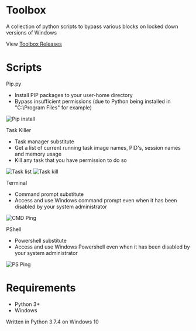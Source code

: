# Toolbox
A collection of python scripts to bypass various blocks on locked down versions of Windows

View [Toolbox Releases](https://github.com/smcclennon/Toolbox/releases)

# Scripts

Pip.py

- Install PIP packages to your user-home directory
- Bypass insufficient permissions (due to Python being installed in "C:\Program Files" for example)

![Pip install](https://i.imgur.com/t0XbkVV.png)

Task Killer

- Task manager substitute
- Get a list of current running task image names, PID's, session names and memory usage
- Kill any task that you have permission to do so

![Task list](https://i.imgur.com/OHluGt0.png)
![Task kill](https://i.imgur.com/1TCQXhy.png)

Terminal

- Command prompt substitute
- Access and use Windows command prompt even when it has been disabled by your system administrator

![CMD Ping](https://i.imgur.com/kEKgOhf.png)

PShell

- Powershell substitute
- Access and use Windows Powershell even when it has been disabled by your system administrator

![PS Ping](https://i.imgur.com/wRazAta.png)

# Requirements
- Python 3+
- Windows

Written in Python 3.7.4 on Windows 10
